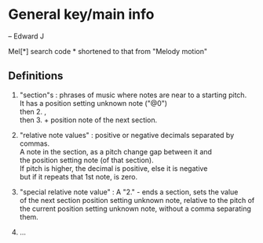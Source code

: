 # General key/main info
– Edward J

Mel\[*\] search code
\* shortened to that from "Melody motion"

## Definitions

1. "section"s : phrases of music where notes are near to a starting pitch.  
It has a position setting unknown note ("@0")  
 then 2. ,  
 then 3. + position note of the next section.

2. "relative note values" : positive or negative decimals separated by commas.  
A note in the section, as a pitch change gap between it and  
the position setting note (of that section).  
If pitch is higher, the decimal is positive, else it is negative  
but if it repeats that 1st note, is zero.

3. "special relative note value" : A "2." - ends a section, sets the value  
of the next section position setting unknown note, relative to the pitch of  
the current position setting unknown note, without a comma separating them.

4. ...
